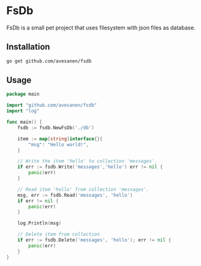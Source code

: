 # FsDb

FsDb is a small pet project that uses filesystem with json files as database.


## Installation

```bash
go get github.com/avesanen/fsdb
```


## Usage


```go
package main

import "github.com/avesanen/fsdb"
import "log"

func main() {
	fsdb := fsdb.NewFsDb('./db')

	item := map[string]interface{}{
		"msg": "Hello world!",
	}

	// Write the item 'hello' to collection 'messages'.
	if err := fsdb.Write('messages','hello') err != nil {
		panic(err)
	}

	// Read item 'hello' from collection 'messages'.
	msg, err := fsdb.Read('messages', 'hello')
	if err != nil {
		panic(err)
	}

	log.Println(msg)

	// Delete item from collection
	if err := fsdb.Delete('messages', 'hello'); err != nil {
		panic(err)
	}
}
```